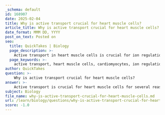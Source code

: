 ```yaml
---
_schema: default
id: 168907
date: 2025-02-04
title: Why is active transport crucial for heart muscle cells?
article_title: Why is active transport crucial for heart muscle cells?
date_format: MMM DD, YYYY
post_on_text: Posted on
seo:
  title: QuickTakes | Biology
  page_description: >-
    Active transport in heart muscle cells is crucial for ion regulation, calcium homeostasis, action potential generation, and overall cardiac function, ensuring efficient heart contractions and rhythmic pumping.
  page_keywords: >-
    active transport, heart muscle cells, cardiomyocytes, ion regulation, sodium-potassium pump, calcium homeostasis, energy dependence, ATP, action potential generation, cardiac function, homeostasis, muscle contraction, electrical activity
author: QuickTakes
question: >-
    Why is active transport crucial for heart muscle cells?
answer: >-
    Active transport is crucial for heart muscle cells for several reasons, primarily related to their role in maintaining proper cardiac function and homeostasis. Here are the key points explaining its importance:\n\n1. **Ion Regulation**: Heart muscle cells, or cardiomyocytes, rely heavily on the precise regulation of ions, particularly sodium (Na⁺), potassium (K⁺), and calcium (Ca²⁺). Active transport mechanisms, such as the sodium-potassium pump, are essential for moving sodium ions out of the cell and potassium ions into the cell against their concentration gradients. This process is vital for maintaining the resting membrane potential and ensuring that the cells are ready to respond to electrical signals.\n\n2. **Calcium Homeostasis**: Calcium ions play a critical role in muscle contraction. The influx of calcium into heart muscle cells triggers contraction, while its removal is necessary for relaxation. Active transport mechanisms, including the calcium pump and sodium-calcium exchanger, help regulate intracellular calcium levels. By actively transporting calcium out of the cell, these mechanisms ensure that the heart muscle can contract and relax efficiently, which is essential for effective pumping action.\n\n3. **Energy Dependence**: Active transport requires energy, typically in the form of ATP. The heart is a highly metabolic organ that requires a continuous supply of energy to function effectively. The energy derived from ATP hydrolysis is used by various pumps and transporters to maintain the necessary ion gradients, which are crucial for the electrical activity of the heart.\n\n4. **Action Potential Generation**: The generation of action potentials in heart muscle cells is dependent on the movement of ions across the cell membrane. Active transport helps establish the concentration gradients that are necessary for the rapid depolarization and repolarization phases of the action potential. This electrical activity is what coordinates heartbeats and ensures that the heart pumps blood effectively.\n\n5. **Homeostasis and Functionality**: Overall, active transport mechanisms are vital for maintaining homeostasis within heart muscle cells. They ensure that the concentrations of various ions are kept at levels that allow for proper cellular function, which is critical for the heart's ability to contract rhythmically and efficiently.\n\nIn summary, active transport is essential for heart muscle cells to regulate ion concentrations, maintain calcium homeostasis, generate action potentials, and ensure overall cardiac function. Without these active transport processes, the heart would not be able to function effectively, leading to potential cardiac dysfunction.
subject: Biology
file_name: why-is-active-transport-crucial-for-heart-muscle-cells.md
url: /learn/biology/questions/why-is-active-transport-crucial-for-heart-muscle-cells
score: -1.0
---
```


&nbsp;